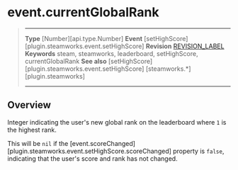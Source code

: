 # event.currentGlobalRank

> --------------------- ------------------------------------------------------------------------------------------
> __Type__              [Number][api.type.Number]
> __Event__             [setHighScore][plugin.steamworks.event.setHighScore]
> __Revision__          [REVISION_LABEL](REVISION_URL)
> __Keywords__          steam, steamworks, leaderboard, setHighScore, currentGlobalRank
> __See also__          [setHighScore][plugin.steamworks.event.setHighScore]
>                       [steamworks.*][plugin.steamworks]
> --------------------- ------------------------------------------------------------------------------------------

## Overview

Integer indicating the user's new global rank on the leaderboard where `1` is the highest rank.

This will be `nil` if the [event.scoreChanged][plugin.steamworks.event.setHighScore.scoreChanged] property is `false`, indicating that the user's score and rank has not changed.
